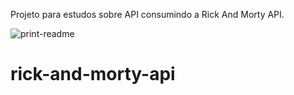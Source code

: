Projeto para estudos sobre API consumindo a Rick And Morty API.


![print-readme](https://user-images.githubusercontent.com/106101973/179065610-a293a91b-f766-4496-9780-c03b68f7f921.png)

# rick-and-morty-api
